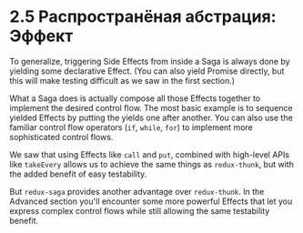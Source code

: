 # 2.5 Распространёная абстрация: Эффект

To generalize, triggering Side Effects from inside a Saga is always done by yielding some declarative Effect. \(You can also yield Promise directly, but this will make testing difficult as we saw in the first section.\)

What a Saga does is actually compose all those Effects together to implement the desired control flow. The most basic example is to sequence yielded Effects by putting the yields one after another. You can also use the familiar control flow operators \(`if`, `while`, `for`\) to implement more sophisticated control flows.

We saw that using Effects like `call` and `put`, combined with high-level APIs like `takeEvery` allows us to achieve the same things as `redux-thunk`, but with the added benefit of easy testability.

But `redux-saga` provides another advantage over `redux-thunk`. In the Advanced section you'll encounter some more powerful Effects that let you express complex control flows while still allowing the same testability benefit.

